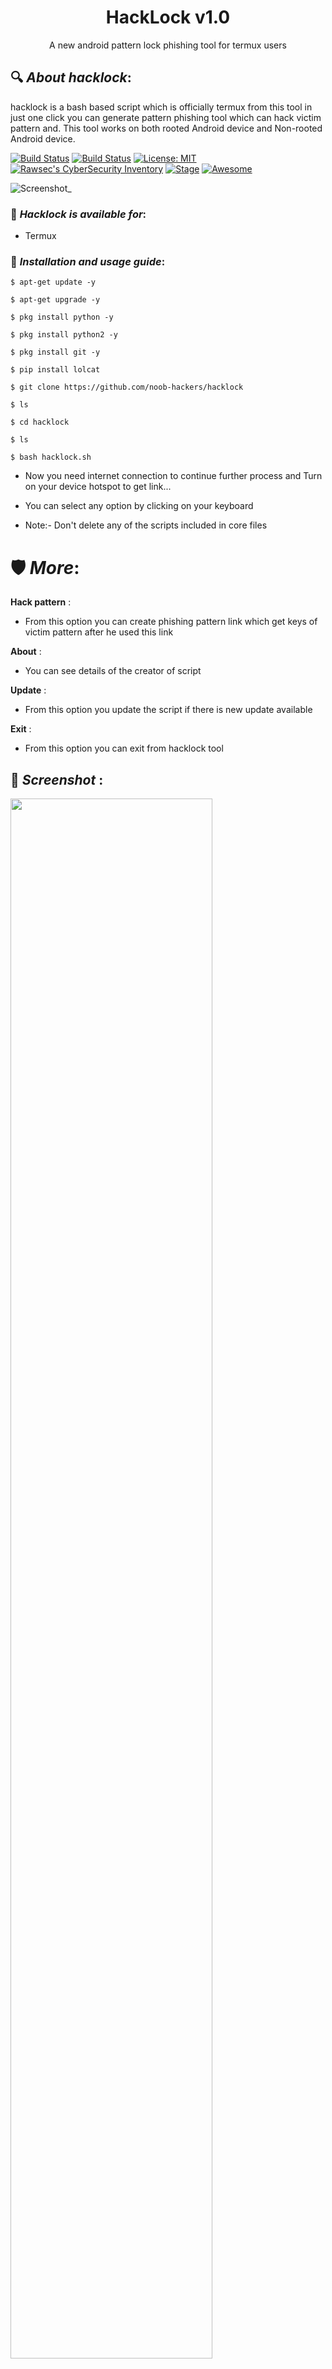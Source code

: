 <h1 align="center">HackLock v1.0</h1>
<p align="center">
      A new android pattern lock phishing tool for termux users
</p>

## 🔍 ***About hacklock***:

hacklock is a bash based script which is officially termux from this tool in just one click you can generate pattern phishing tool which can hack victim pattern and. This tool works on both rooted Android device and Non-rooted Android device.

[![Build Status](https://img.shields.io/github/stars/noob-hackers/m-wiz.svg)](https://github.com/noob-hackers/hacklock)
[![Build Status](https://img.shields.io/github/forks/noob-hackers/m-wiz.svg)](https://github.com/noob-hackers/hacklock)
[![License: MIT](https://img.shields.io/github/license/noob-hackers/m-wiz.svg)](https://github.com/noob-hackers/hacklock)
[![Rawsec's CyberSecurity Inventory](https://inventory.rawsec.ml/img/badges/Rawsec-inventoried-FF5050_flat.svg)](https://inventory.rawsec.ml/tools.html#hacklock)
[![Stage](https://img.shields.io/badge/Release-Stable-brightgreen.svg)]()
[![Awesome](https://awesome.re/badge.svg)](https://awesome.re)

![Screenshot_](https://user-images.githubusercontent.com/49580304/78962692-8c32f900-7b12-11ea-9ddb-dd5d94d825be.jpg)

### 📌 ***Hacklock is available for***:

* Termux

### 📌 ***Installation and usage guide***:
```
$ apt-get update -y
```
```
$ apt-get upgrade -y
```
```
$ pkg install python -y 
```
```
$ pkg install python2 -y
```
```
$ pkg install git -y
```
```
$ pip install lolcat
```
```
$ git clone https://github.com/noob-hackers/hacklock
```
```
$ ls
```
```
$ cd hacklock
```
```
$ ls
```
```
$ bash hacklock.sh
```

* Now you need internet connection to continue further process and Turn on your device hotspot to get link...

* You can select any option by clicking on your keyboard

* Note:- Don't delete any of the scripts included in core files

# 🛡 ***More***:

__Hack pattern__ :
- From this option you can create phishing pattern link which get keys of victim pattern after he used this link

__About__ :
- You can see details of the creator of script

__Update__ :
- From this option you update the script if there is new update available

__Exit__ :
- From this option you can exit from hacklock tool 

## 📌 ***Screenshot*** :
<img src="![IMG_20200410_101025](https://user-images.githubusercontent.com/49580304/78963074-e1233f00-7b13-11ea-97e9-b9d79412fb55.jpg)" width="80%"></img>

## 📌 ***Full video tutorial***:
[![m-wiz metasploit-framework tool](https://img.youtube.com/vi/8RXVODXMsa8/0.jpg)](https://youtu.be/8RXVODXMsa8)
## 🔗 ***Check this***

### Subscribe our channel on youtube:
https://www.youtube.com/noobhackers

### Chekout our webite:
https://www.noob-hackers.com

## 👥 ***Join***

### Facebook group: 
https://www.facebook.com/groups/1936478173310085

### Telegram channel:
https://t.me/noobhack

### Facebook page:
https://www.facebook.com/Noob-Hackers-250938565573643

### Instagram: 
https://www.instagram.com/noobhackers352

### Pinterest:
https://in.pinterest.com/noobhackers

### My GitHub ID link:
https://www.github.com/noob-hackers

### 📢 Warning

***This tool is only for educational purpose. If you use this tool for other purposes except education we will not be responsible in such cases.***
